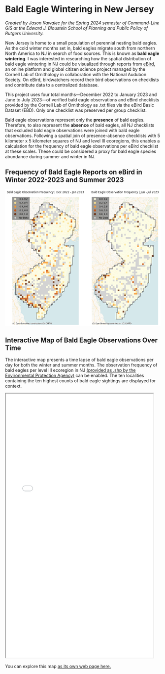 # Bald Eagle Wintering in New Jersey

*Created by Jason Kawalec for the Spring 2024 semester of Command-Line GIS at the Edward J. Bloustein School of Planning and Public Policy of Rutgers University.*

New Jersey is home to a small population of perennial nesting bald eagles. As the cold winter months set in, bald eagles migrate south from northern North America to NJ in search of food sources. This is known as **bald eagle wintering**. I was interested in researching how the spatial distribution of bald eagle wintering in NJ could be visualized through reports from [eBird](https://ebird.org/about), an online platform and global citizen science project managed by the Cornell Lab of Ornithology in collaboration with the National Audubon Society. On eBird, birdwatchers record their bird observations on checklists and contribute data to a centralized database. 

This project uses four total months—December 2022 to January 2023 and June to July 2023—of verified bald eagle observations and eBird checklists provided by the Cornell Lab of Ornithology as .txt files via the eBird Basic Dataset (EBD). Only one checklist was preserved per group checklist. 

Bald eagle observations represent only the **presence** of bald eagles. Therefore, to also represent the **absence** of bald eagles, all NJ checklists that excluded bald eagle observations were joined with bald eagle observations. Following a spatial join of presence-absence checklists with 5 kilometer x 5 kilometer squares of NJ and level III ecoregions, this enables a calculation for the frequency of bald eagle observations per eBird checklist at these scales. These could be considered a proxy for bald eagle species abundance during summer and winter in NJ. 

## Frequency of Bald Eagle Reports on eBird in Winter 2022-2023 and Summer 2023

![Bald Eagle Frequency Maps](frequency_raster_bald_eagle_maps.png)

## Interactive Map of Bald Eagle Observations Over Time

The interactive map presents a time lapse of bald eagle observations per day for both the winter and summer months. The observation frequency of bald eagles per level III ecoregion in NJ [(provided as .shp by the Environmental Protection Agency)](http://ecologicalregions.info/htm/nj_eco.htm) can be enabled. The ten localities containing the ten highest counts of bald eagle sightings are displayed for context. 

<iframe src="bald_eagle_wintering_nj.html" height="855" width="95%"></iframe>

You can explore this map [as its own web page here.](bald_eagle_wintering_nj.html)
